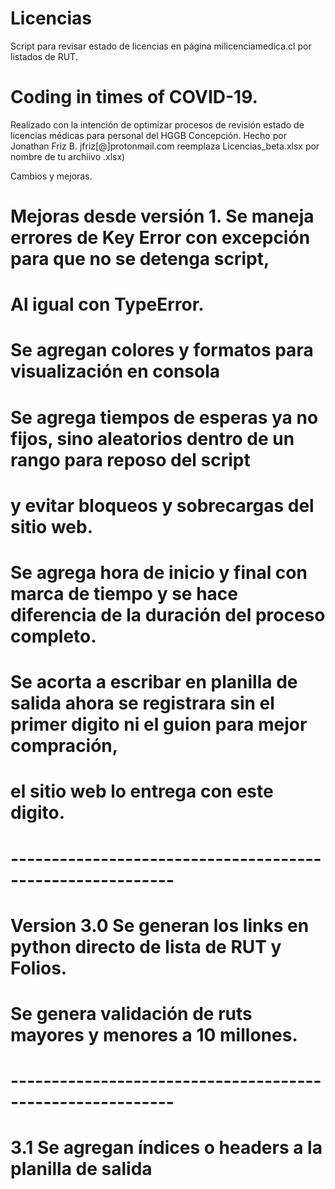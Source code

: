 # Licencias
Script para revisar estado de licencias en página milicenciamedica.cl por listados de RUT.

# Coding in times of COVID-19.
 Realizado con la intención de optimizar procesos de revisión estado de licencias médicas para personal del HGGB Concepción.
Hecho por Jonathan Friz B. jfriz[@]protonmail.com
reemplaza Licencias_beta.xlsx por nombre de tu archiivo .xlsx)

Cambios y mejoras.
# Mejoras desde versión 1. Se maneja errores de Key Error con excepción para que no se detenga script, 
# Al igual con TypeError.
# Se agregan colores y formatos para visualización en consola
# Se agrega tiempos de esperas ya no fijos, sino aleatorios dentro de un rango para reposo del script 
# y evitar bloqueos y sobrecargas del sitio web. 
# Se agrega hora de inicio y final con marca de tiempo y se hace diferencia de la duración del proceso completo.
# Se acorta a escribar en planilla de salida ahora se registrara sin el primer digito ni el guion para mejor compración, 
# el sitio web lo entrega con este digito.
# ----------------------------------------------------------
# Version 3.0 Se generan los links en python directo de lista de RUT y Folios.
# Se genera validación de ruts mayores y menores a 10 millones.
# ----------------------------------------------------------
# 3.1 Se agregan índices o headers a la planilla de salida
